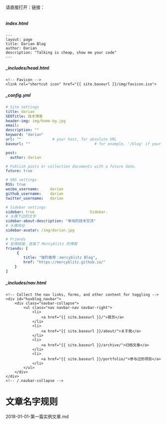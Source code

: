 请直接打开：链接：

```

```





##### index.html

```
---
layout: page
title: Darian Blog
author: Darian
description: "Talking is cheap, show me your code"
---
```



##### _includes/head.html

    <!-- Favicon -->
    <link rel="shortcut icon" href="{{ site.baseurl }}/img/favicon.ico">


##### _config.yml

```yaml
# Site settings
title: darian
SEOTitle: 技术博客
header-img: img/home-bg.jpg
email: 
description: ""
keyword: "darian"
url: ""              # your host, for absolute URL
baseurl: ""                             # for example, '/blog' if your blog hosted on 'host/blog'

post:
  author: darian

# Publish posts or collection documents with a future date.
future: true

# SNS settings
RSS: true
weibo_username:     darian
github_username:    darian
twitter_username:   darian

# Sidebar settings
sidebar: true                         Sidebar.
# 头像下边的文字
sidebar-about-description: "单纯的技术交流"
# 头像地址
sidebar-avatar: /img/darian.jpg

# Friends
# 友情链接，连接了 Mercyblitz 的博客
friends: [
     {
        title: "强烈推荐：mercyblitz Blog",
        href: "https://mercyblitz.github.io/"
    }
]
```



##### _includes/nav.html

```
<!-- Collect the nav links, forms, and other content for toggling -->
<div id="huxblog_navbar">
    <div class="navbar-collapse">
        <ul class="nav navbar-nav navbar-right">
            <li>
                <a href="{{ site.baseurl }}/">首页</a>
            </li>
            <li>
                <a href="{{ site.baseurl }}/about/">关于我</a>
            </li>
            <li>
                <a href="{{ site.baseurl }}/archive/">归档文章</a>
            </li>
            <li>
                <a href="{{ site.baseurl }}/portfolio/">参与过的项目</a>
            </li>
        </ul>
    </div>
</div>
<!-- /.navbar-collapse -->
```



# 文章名字规则

2018-01-01-第一篇实例文章.md




